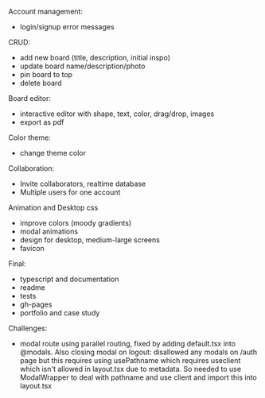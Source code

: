 Account management:
- login/signup error messages

CRUD:
- add new board (title, description, initial inspo)
- update board name/description/photo
- pin board to top
- delete board

Board editor:
- interactive editor with shape, text, color, drag/drop, images
- export as pdf

Color theme:
- change theme color

Collaboration: 
- Invite collaborators, realtime database
- Multiple users for one account

Animation and Desktop css 
- improve colors (moody gradients)
- modal animations
- design for desktop, medium-large screens
- favicon

Final:
- typescript and documentation
- readme
- tests
- gh-pages
- portfolio and case study

Challenges:
- modal route using parallel routing, fixed by adding default.tsx into @modals. Also closing modal on logout: disallowed any modals on /auth page but this requires using usePathname which requires useclient which isn't allowed in layout.tsx due to metadata. So needed to use ModalWrapper to deal with pathname and use client and import this into layout.tsx